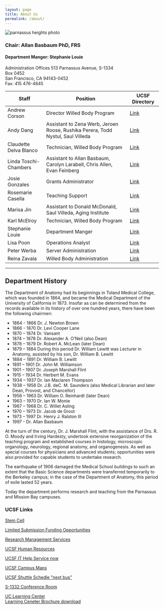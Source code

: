 ```yaml
---
layout: page
title: About Us
permalink: /about/
---
```

![parnassus heights photo](../img/parnassus.jpg)

### Chair: Allan Basbaum PhD, FRS

#### Department Manger: Stephanie Louie

Administration Offices
513 Parnassus Avenue, S-1334  
Box 0452  
San Francisco, CA 94143-0452  
Fax: 415 476-4845  


Staff          | Position                       | UCSF Directory   
-------------  | ----------------------------   | -----------
Andrew Corson  | Director Willed Body Program| [Link](https://directory.ucsf.edu/people/search/id/2478)
Andy Dang  | Assistant to Zena Werb, Jeroen Roose, Rushika Perera, Todd Nystul, Saul Villeda| [Link](https://directory.ucsf.edu/people/search/id/3943)
Claudette Delva Blanco	| Technician, Willed Body Program | [Link](https://directory.ucsf.edu/people/search/id/131433)
Linda Toschi-Chambers	|	Assistant to Allan Basbaum, Carolyn Larabell, Chris Allen, Evan Feinberg | [Link](https://directory.ucsf.edu/people/search/id/129954)
Josie Gonzales	   | Grants Administrator		|     [Link](https://directory.ucsf.edu/people/search/id/42963)
Rosemarie Casella	|	Teaching Support	|	[Link](https://directory.ucsf.edu/people/search/id/7955)
Marisa Jin  |  Assistant to Donald McDonald, Saul Villeda, Aging Institute | [Link](https://directory.ucsf.edu/people/search/id/159192)
Karl McElroy  | Technician, Willed Body Program | [Link](https://directory.ucsf.edu/people/search/id/46086)
Stephanie Louie | Department Manger	| [Link](https://directory.ucsf.edu/people/search/id/48396)
Lisa Poon	| Operations Analyst | [Link](https://directory.ucsf.edu/people/search/id/29884)
Peter Werba	| Server Administration | [Link](https://directory.ucsf.edu/people/search/id/53358)
Reina Zavala	| Willed Body Administration | [Link](https://directory.ucsf.edu/people/search/id/54636)

-------------------

## Department History

The Department of Anatomy had its beginnings in Toland Medical College, which was founded in 1864, and became the Medical Department of the University of California in 1873.  Insofar as can be determined from the records available in its history of over one hundred years, there have been the following chairmen:

- 1864 - 1866	Dr. J. Newton Brown
- 1866 - 1870	Dr. Levi Cooper Lane
- 1870 – 1874	Dr. Vansant
- 1874 – 1878	Dr. Alexander A. O’Neil (also Dean)
- 1878 – 1879	Dr. Robert A. McLean (later Dean)
- 1879 – 1884	During this period Dr. William Lewitt was Lecturer in Anatomy, assisted by his son, Dr. William B. Lewitt
- 1884 – 1891	Dr. William B. Lewitt
- 1891 – 1901	Dr. John M. Williamson
- 1901 – 1907	Dr. Joseph Marshall Flint
- 1915 – 1934	Dr. Herbert M. Evans
- 1934 – 1937	Dr. Ian Maclaren Thompson
- 1938 – 1956	Dr. J.B. deC. M. Saunders (also Medical Librarian and later Dean, Provost, and Chancellor)
- 1956 – 1963	Dr. William O. Reinhardt (later Dean)
- 1963 – 1970	Dr. Ian W. Monie
- 1967 – 1968	Dr. C. Willet Asling
- 1970 – 1973	Dr. Jacob de Groot
- 1973 – 1997	Dr. Henry J. Ralston III
- 1997 - 	Dr. Allan Basbaum

At the turn of the century, Dr. J. Marshall Flint, with the assistance of Drs. R. O. Moody and Irving Hardesty, undertook extensive reorganization of the teaching program and established courses in histology, microscopic organology, neurology, regional anatomy, and organogenesis. As well as special courses for physicians and advanced students; opportunities were also provided for capable students to undertake research.

The earthquake of 1906 damaged the Medical School buildings to such an extent that the Basic Science departments were transferred temporarily to the Berkeley campus; in the case of the Department of Anatomy, this period of exile lasted 52 years.

Today the department performs research and teaching from the Parnassus and Mission Bay campuses.

### UCSF Links

[Stem Cell](http://irm.ucsf.edu/)

[Limited Submission Funding Opportunities](http://or.ucsf.edu/cg/cg/faculty/funding/Limited_Submissions/Current_LSOs.html)

[Research Management Services](http://officeofresearch.ucsf.edu/rms)

[UCSF Human Resources](http://hr.ucsf.edu/)

[UCSF IT Help Service now](http://help.ucsf.edu)

[UCSF Campus Maps](http://www.ucsf.edu/maps)

[UCSF Shuttle Schedle "next bus"](https://www.nextbus.com/#!/ucsf)

[S-1332 Conference Room](https://outlook.office365.com/owa/calendar/375786cfe4aa44149720b46efb52030a@ucsf.edu/1c83d640a9d7482c9e8b85b25344f5a53880951606359396543/calendar.html)

[UC Learning Center](http://learning.ucsf.edu/)<br>
[Learning Ceneter Brochure download](../img/LC.pdf)
